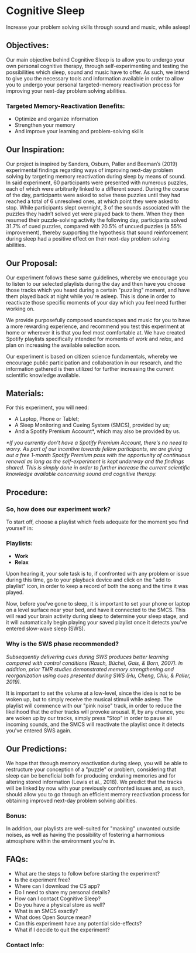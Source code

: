 # Cognitive Sleep

Increase your problem solving skills through sound and music, while asleep!

## Objectives:

Our main objective behind Cognitive Sleep is to allow you to undergo your own personal cognitive therapy, through self-experimenting and testing the possibilities which sleep, sound and music have to offer. As such, we intend to give you the necessary tools and information available in order to allow you to undergo your personal targeted-memory reactivation process for improving your next-day problem solving abilities.

### Targeted Memory-Reactivation Benefits:

- Optimize and organize information
- Strengthen your memory
- And improve your learning and problem-solving skills 

## Our Inspiration: 

Our project is inspired by Sanders, Osburn, Paller and Beeman’s (2019) experimental findings regarding ways of improving next-day problem solving by targeting memory reactivation during sleep by means of sound. In said experiment, 60 participants were presented with numerous puzzles, each of which were arbitrarily linked to a different sound. During the course of the day, participants were asked to solve these puzzles until they had reached a total of 6 unresolved ones, at which point they were asked to stop.
While participants slept overnight, 3 of the sounds associated with the puzzles they hadn’t solved yet were played back to them. When they then resumed their puzzle-solving activity the following day, participants solved 31.7% of cued puzzles, compared with 20.5% of uncued puzzles (a 55% improvement), thereby supporting the hypothesis that sound reinforcement during sleep had a positive effect on their next-day problem solving abilities.

## Our Proposal:

Our experiment follows these same guidelines, whereby we encourage you to listen to our selected playlists during the day and then have you choose those tracks which you heard during a certain "puzzling" moment, and have them played back at night while you're asleep. This is done in order to reactivate those specific moments of your day which you feel need further working on.

We provide purposefully composed soundscapes and music for you to have a more rewarding experience, and recommend you test this experiment at home or wherever it is that you feel most comfortable at. We have created Spotify playlists specifically intended for moments of _work_ and _relax_, and plan on increasing the available selection soon.

Our experiment is based on citizen science fundamentals, whereby we encourage public participation and collaboration in our research, and the information gathered is then utilized for further increasing the current scientific knowledge available.

## Materials:
For this experiment, you will need:

- A Laptop, Phone or Tablet;
- A Sleep Monitoring and Cueing System (SMCS), provided by us; 
- And a Spotify Premium Account*, which may also be provided by us. 

_*If you currently don't have a Spotify Premium Account, there's no need to worry. As part of our incentive towards fellow participants, we are giving out a free 1-month Spotify Premium pass with the opportunity of continuous renewal as long as the self-experiment is kept underway and the findings shared. This is simply done in order to further increase the current scientific knowledge available concerning sound and cognitive therapy._

## Procedure:

### So, how does our experiment work? 

To start off, choose a playlist which feels adequate for the moment you find yourself in:

### Playlists:

- **Work**
- **Relax**

Upon hearing it, your sole task is to, if confronted with any problem or issue during this time, go to your playback device and click on the "add to playlist" icon, in order to keep a record of both the song and the time it was played.

Now, before you've gone to sleep, it is important to set your phone or laptop on a level surface near your bed, and have it connected to the SMCS. This will read your brain activity during sleep to determine your sleep stage, and it will automatically begin playing your saved playlist once it detects you've entered slow-wave sleep (SWS).

### Why is the SWS phase recommended?

_Subsequently delivering cues during SWS produces better learning compared with control conditions (Rasch, Büchel, Gais, & Born, 2007). In addition, prior TMR studies demonstrated memory strengthening and reorganization using cues presented during SWS (Hu, Cheng, Chiu, & Paller, 2019)._ 

It is important to set the volume at a low-level, since the idea is not to be woken up, but to simply receive the musical stimuli while asleep. The playlist will commence with our "pink noise" track, in order to reduce the likelihood that the other tracks will provoke arousal. If, by any chance, you are woken up by our tracks, simply press "Stop" in order to pause all incoming sounds, and the SMCS will reactivate the playlist once it detects you've entered SWS again.

## Our Predictions:

We hope that through memory reactivation during sleep, you will be able to restructure your conception of a "puzzle" or problem, considering that sleep can be beneficial both for producing enduring memories and for altering stored information (Lewis et al., 2018). We predict that the tracks will be linked by now with your previously confronted issues and, as such, should allow you to go through an efficient memory reactivation process for obtaining improved next-day problem solving abilities.

### Bonus:

In addition, our playlists are well-suited for "masking" unwanted outside noises, as well as having the possibility of fostering a harmonious atmosphere within the environment you're in.

## FAQs:

- What are the steps to follow before starting the experiment?
- Is the experiment free?
- Where can I download the CS app?
- Do I need to share my personal details?
- How can I contact Cognitive Sleep?
- Do you have a physical store as well?
- What is an SMCS exactly?
- What does Open Source mean?
- Can this experiment have any potential side-effects?
- What if I decide to quit the experiment? 


### Contact Info: 
